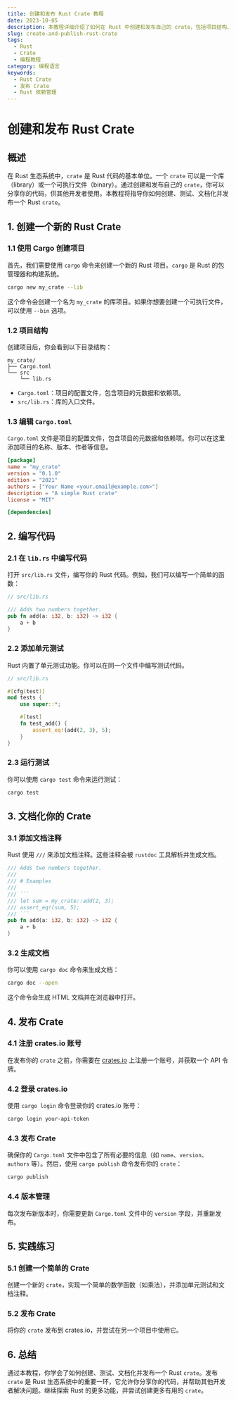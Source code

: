 ```yaml
---
title: 创建和发布 Rust Crate 教程
date: 2023-10-05
description: 本教程详细介绍了如何在 Rust 中创建和发布自己的 crate，包括项目结构、依赖管理、文档编写和发布流程。
slug: create-and-publish-rust-crate
tags:
  - Rust
  - Crate
  - 编程教程
category: 编程语言
keywords:
  - Rust Crate
  - 发布 Crate
  - Rust 依赖管理
---
```


# 创建和发布 Rust Crate

## 概述

在 Rust 生态系统中，`crate` 是 Rust 代码的基本单位。一个 `crate` 可以是一个库（library）或一个可执行文件（binary）。通过创建和发布自己的 `crate`，你可以分享你的代码，供其他开发者使用。本教程将指导你如何创建、测试、文档化并发布一个 Rust `crate`。

## 1. 创建一个新的 Rust Crate

### 1.1 使用 Cargo 创建项目

首先，我们需要使用 `cargo` 命令来创建一个新的 Rust 项目。`cargo` 是 Rust 的包管理器和构建系统。

```bash
cargo new my_crate --lib
```

这个命令会创建一个名为 `my_crate` 的库项目。如果你想要创建一个可执行文件，可以使用 `--bin` 选项。

### 1.2 项目结构

创建项目后，你会看到以下目录结构：

```
my_crate/
├── Cargo.toml
└── src
    └── lib.rs
```

- `Cargo.toml`：项目的配置文件，包含项目的元数据和依赖项。
- `src/lib.rs`：库的入口文件。

### 1.3 编辑 `Cargo.toml`

`Cargo.toml` 文件是项目的配置文件，包含项目的元数据和依赖项。你可以在这里添加项目的名称、版本、作者等信息。

```toml
[package]
name = "my_crate"
version = "0.1.0"
edition = "2021"
authors = ["Your Name <your.email@example.com>"]
description = "A simple Rust crate"
license = "MIT"

[dependencies]
```

## 2. 编写代码

### 2.1 在 `lib.rs` 中编写代码

打开 `src/lib.rs` 文件，编写你的 Rust 代码。例如，我们可以编写一个简单的函数：

```rust
// src/lib.rs

/// Adds two numbers together.
pub fn add(a: i32, b: i32) -> i32 {
    a + b
}
```

### 2.2 添加单元测试

Rust 内置了单元测试功能。你可以在同一个文件中编写测试代码。

```rust
// src/lib.rs

#[cfg(test)]
mod tests {
    use super::*;

    #[test]
    fn test_add() {
        assert_eq!(add(2, 3), 5);
    }
}
```

### 2.3 运行测试

你可以使用 `cargo test` 命令来运行测试：

```bash
cargo test
```

## 3. 文档化你的 Crate

### 3.1 添加文档注释

Rust 使用 `///` 来添加文档注释。这些注释会被 `rustdoc` 工具解析并生成文档。

```rust
/// Adds two numbers together.
///
/// # Examples
///
/// ```
/// let sum = my_crate::add(2, 3);
/// assert_eq!(sum, 5);
/// ```
pub fn add(a: i32, b: i32) -> i32 {
    a + b
}
```

### 3.2 生成文档

你可以使用 `cargo doc` 命令来生成文档：

```bash
cargo doc --open
```

这个命令会生成 HTML 文档并在浏览器中打开。

## 4. 发布 Crate

### 4.1 注册 crates.io 账号

在发布你的 `crate` 之前，你需要在 [crates.io](https://crates.io) 上注册一个账号，并获取一个 API 令牌。

### 4.2 登录 crates.io

使用 `cargo login` 命令登录你的 crates.io 账号：

```bash
cargo login your-api-token
```

### 4.3 发布 Crate

确保你的 `Cargo.toml` 文件中包含了所有必要的信息（如 `name`、`version`、`authors` 等）。然后，使用 `cargo publish` 命令发布你的 `crate`：

```bash
cargo publish
```

### 4.4 版本管理

每次发布新版本时，你需要更新 `Cargo.toml` 文件中的 `version` 字段，并重新发布。

## 5. 实践练习

### 5.1 创建一个简单的 Crate

创建一个新的 `crate`，实现一个简单的数学函数（如乘法），并添加单元测试和文档注释。

### 5.2 发布 Crate

将你的 `crate` 发布到 crates.io，并尝试在另一个项目中使用它。

## 6. 总结

通过本教程，你学会了如何创建、测试、文档化并发布一个 Rust `crate`。发布 `crate` 是 Rust 生态系统中的重要一环，它允许你分享你的代码，并帮助其他开发者解决问题。继续探索 Rust 的更多功能，并尝试创建更多有用的 `crate`。